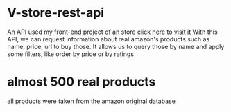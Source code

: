 # V-store-rest-api
An API used my front-end project of an store [click here to visit it](https://github.com/VitorFigm/React_V_Store)
With this API, we can request information about real amazon's products such as name, price, url to buy those. It allows us to query those by name and apply some filters, like order by price or by ratings

# almost 500 real products
all products were taken from the amazon original database

